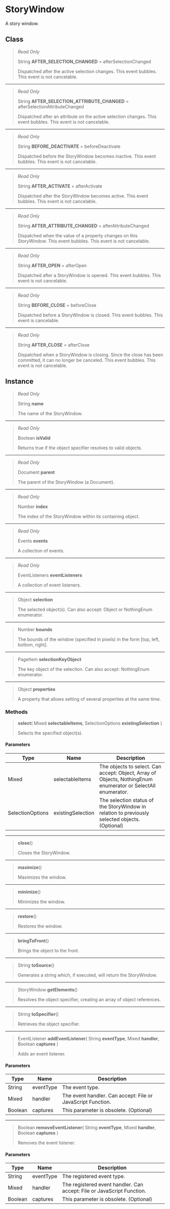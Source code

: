 # StoryWindow
A story window.

## Class
> *Read Only* 
> 
> String **AFTER_SELECTION_CHANGED** = afterSelectionChanged
> 
> Dispatched after the active selection changes. This event bubbles. This event is not cancelable.
*** 
> *Read Only* 
> 
> String **AFTER_SELECTION_ATTRIBUTE_CHANGED** = afterSelectionAttributeChanged
> 
> Dispatched after an attribute on the active selection changes. This event bubbles. This event is not cancelable.
*** 
> *Read Only* 
> 
> String **BEFORE_DEACTIVATE** = beforeDeactivate
> 
> Dispatched before the StoryWindow becomes inactive. This event bubbles. This event is not cancelable.
*** 
> *Read Only* 
> 
> String **AFTER_ACTIVATE** = afterActivate
> 
> Dispatched after the StoryWindow becomes active. This event bubbles. This event is not cancelable.
*** 
> *Read Only* 
> 
> String **AFTER_ATTRIBUTE_CHANGED** = afterAttributeChanged
> 
> Dispatched when the value of a property changes on this StoryWindow. This event bubbles. This event is not cancelable.
*** 
> *Read Only* 
> 
> String **AFTER_OPEN** = afterOpen
> 
> Dispatched after a StoryWindow is opened. This event bubbles. This event is not cancelable.
*** 
> *Read Only* 
> 
> String **BEFORE_CLOSE** = beforeClose
> 
> Dispatched before a StoryWindow is closed. This event bubbles. This event is cancelable.
*** 
> *Read Only* 
> 
> String **AFTER_CLOSE** = afterClose
> 
> Dispatched when a StoryWindow is closing. Since the close has been committed, it can no longer be canceled. This event bubbles. This event is not cancelable.

## Instance
> *Read Only* 
> 
> String **name** 
>
> The name of the StoryWindow.
*** 
> *Read Only* 
> 
> Boolean **isValid** 
>
> Returns true if the object specifier resolves to valid objects.
*** 
> *Read Only* 
> 
> Document **parent** 
>
> The parent of the StoryWindow (a Document).
*** 
> *Read Only* 
> 
> Number **index** 
>
> The index of the StoryWindow within its containing object.
*** 
> *Read Only* 
> 
> Events **events** 
>
> A collection of events.
*** 
> *Read Only* 
> 
> EventListeners **eventListeners** 
>
> A collection of event listeners.
*** 
> Object **selection** 
>
> The selected object(s). Can also accept: Object or NothingEnum enumerator.
*** 
> Number **bounds** 
>
> The bounds of the window (specified in pixels) in the form [top, left, bottom, right].
*** 
> PageItem **selectionKeyObject** 
>
> The key object of the selection. Can also accept: NothingEnum enumerator.
*** 
> Object **properties** 
>
> A property that allows setting of several properties at the same time.

### Methods
> **select**( Mixed **selectableItems**, SelectionOptions **existingSelection** )
> 
> Selects the specified object(s).
#### Parameters
| Type | Name | Description |
|---|---|---|
| Mixed | selectableItems | The objects to select. Can accept: Object, Array of Objects, NothingEnum enumerator or SelectAll enumerator. |
| SelectionOptions | existingSelection | The selection status of the StoryWindow in relation to previously selected objects. (Optional) |

*** 
> **close**()
> 
> Closes the StoryWindow.
*** 
> **maximize**()
> 
> Maximizes the window.
*** 
> **minimize**()
> 
> Minimizes the window.
*** 
> **restore**()
> 
> Restores the window.
*** 
> **bringToFront**()
> 
> Brings the object to the front.
*** 
> String **toSource**()
> 
> Generates a string which, if executed, will return the StoryWindow.
*** 
> StoryWindow **getElements**()
> 
> Resolves the object specifier, creating an array of object references.
*** 
> String **toSpecifier**()
> 
> Retrieves the object specifier.
*** 
> EventListener **addEventListener**( String **eventType**, Mixed **handler**, Boolean **captures** )
> 
> Adds an event listener.
#### Parameters
| Type | Name | Description |
|---|---|---|
| String | eventType | The event type. |
| Mixed | handler | The event handler. Can accept: File or JavaScript Function. |
| Boolean | captures | This parameter is obsolete. (Optional) |

*** 
> Boolean **removeEventListener**( String **eventType**, Mixed **handler**, Boolean **captures** )
> 
> Removes the event listener.
#### Parameters
| Type | Name | Description |
|---|---|---|
| String | eventType | The registered event type. |
| Mixed | handler | The registered event handler. Can accept: File or JavaScript Function. |
| Boolean | captures | This parameter is obsolete. (Optional) |


